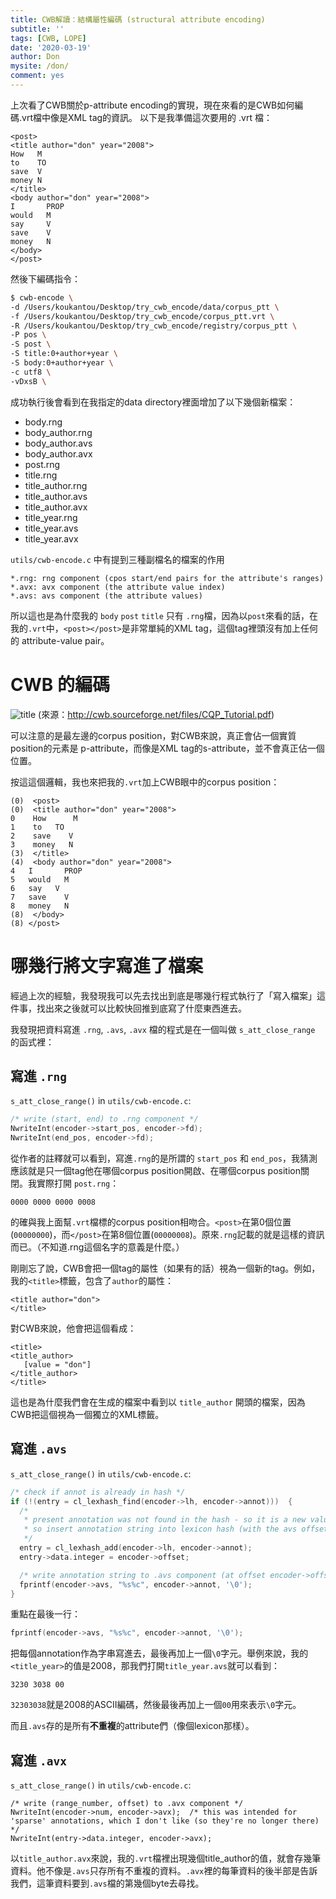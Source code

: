 ```yaml
---
title: CWB解讀：結構屬性編碼 (structural attribute encoding)
subtitle: ''
tags: [CWB, LOPE]
date: '2020-03-19'
author: Don
mysite: /don/
comment: yes
---
```



上次看了CWB關於p-attribute encoding的實現，現在來看的是CWB如何編碼.vrt檔中像是XML tag的資訊。
以下是我準備這次要用的 .vrt 檔：

```
<post>
<title author="don" year="2008">
How	  M
to	  TO
save  V
money N
</title>
<body author="don" year="2008">
I	    PROP
would	M
say	    V
save	V
money	N
</body>
</post>
```

然後下編碼指令：
```bash
$ cwb-encode \
-d /Users/koukantou/Desktop/try_cwb_encode/data/corpus_ptt \
-f /Users/koukantou/Desktop/try_cwb_encode/corpus_ptt.vrt \
-R /Users/koukantou/Desktop/try_cwb_encode/registry/corpus_ptt \
-P pos \
-S post \
-S title:0+author+year \
-S body:0+author+year \
-c utf8 \
-vDxsB \
```

成功執行後會看到在我指定的data directory裡面增加了以下幾個新檔案：

- body.rng
- body_author.rng
- body_author.avs
- body_author.avx
- post.rng
- title.rng 
- title_author.rng
- title_author.avs
- title_author.avx
- title_year.rng
- title_year.avs
- title_year.avx 
           

`utils/cwb-encode.c` 中有提到三種副檔名的檔案的作用

```
*.rng: rng component (cpos start/end pairs for the attribute's ranges)
*.avx: avx component (the attribute value index)
*.avs: avs component (the attribute values)
  ```
  
 所以這也是為什麼我的 `body` `post` `title` 只有 `.rng`檔，因為以`post`來看的話，在我的`.vrt`中，`<post></post>`是非常單純的XML tag，這個tag裡頭沒有加上任何的 attribute-value pair。
 
# CWB 的編碼

![title](./encodedCWBCorpus.png)
(來源：http://cwb.sourceforge.net/files/CQP_Tutorial.pdf)

可以注意的是最左邊的corpus position，對CWB來說，真正會佔一個實質position的元素是 p-attribute，而像是XML tag的s-attribute，並不會真正佔一個位置。

按這這個邏輯，我也來把我的`.vrt`加上CWB眼中的corpus position：
```
(0)  <post>
(0)  <title author="don" year="2008">
0    How	  M
1    to	  TO
2    save    V
3    money   N
(3)  </title>
(4)  <body author="don" year="2008">
4   I	    PROP
5   would	M
6   say	  V
7   save 	V
8   money	N
(8)  </body>
(8) </post>
```


# 哪幾行將文字寫進了檔案
經過上次的經驗，我發現我可以先去找出到底是哪幾行程式執行了「寫入檔案」這件事，找出來之後就可以比較快回推到底寫了什麼東西進去。

我發現把資料寫進 `.rng`, `.avs`, `.avx` 檔的程式是在一個叫做 `s_att_close_range` 的函式裡：

## 寫進 `.rng`

`s_att_close_range()` in `utils/cwb-encode.c`:

```C
/* write (start, end) to .rng component */
NwriteInt(encoder->start_pos, encoder->fd);
NwriteInt(end_pos, encoder->fd);
```

從作者的註釋就可以看到，寫進`.rng`的是所謂的 `start_pos` 和 `end_pos`，我猜測應該就是只一個tag他在哪個corpus position開啟、在哪個corpus position關閉。我實際打開 `post.rng`：

```
0000 0000 0000 0008
```

的確與我上面幫`.vrt`檔標的corpus position相吻合。`<post>`在第0個位置(`00000000`)，而`</post>`在第8個位置(`00000008`)。原來`.rng`記載的就是這樣的資訊而已。（不知道.rng這個名字的意義是什麼。）

剛剛忘了說，CWB會把一個tag的屬性（如果有的話）視為一個新的tag。例如，我的`<title>`標籤，包含了`author`的屬性：

```
<title author="don">
</title>
```

對CWB來說，他會把這個看成：

```
<title>
<title_author>
   [value = "don"]
</title_author>
</title>
```

這也是為什麼我們會在生成的檔案中看到以 `title_author` 開頭的檔案，因為CWB把這個視為一個獨立的XML標籤。


## 寫進 `.avs`

`s_att_close_range()` in `utils/cwb-encode.c`:
```C
/* check if annot is already in hash */
if (!(entry = cl_lexhash_find(encoder->lh, encoder->annot)))  {
  /*
   * present annotation was not found in the hash - so it is a new value.
   * so insert annotation string into lexicon hash (with the avs offset as data.integer)
   */
  entry = cl_lexhash_add(encoder->lh, encoder->annot);
  entry->data.integer = encoder->offset;

  /* write annotation string to .avs component (at offset encoder->offset) */
  fprintf(encoder->avs, "%s%c", encoder->annot, '\0');
}
```

重點在最後一行：

```C
fprintf(encoder->avs, "%s%c", encoder->annot, '\0');
```

把每個annotation作為字串寫進去，最後再加上一個`\0`字元。舉例來說，我的`<title_year>`的值是2008，那我們打開`title_year.avs`就可以看到：

```
3230 3038 00
```

`32303038`就是2008的ASCII編碼，然後最後再加上一個`00`用來表示`\0`字元。

而且`.avs`存的是所有**不重複**的attribute們（像個lexicon那樣）。

## 寫進 `.avx`

`s_att_close_range()` in `utils/cwb-encode.c`:

```
/* write (range_number, offset) to .avx component */
NwriteInt(encoder->num, encoder->avx);  /* this was intended for 'sparse' annotations, which I don't like (so they're no longer there) */
NwriteInt(entry->data.integer, encoder->avx);
```

以`title_author.avx`來說，我的`.vrt`檔裡出現幾個title_author的值，就會存幾筆資料。他不像是`.avs`只存所有不重複的資料。`.avx`裡的每筆資料的後半部是告訴我們，這筆資料要到`.avs`檔的第幾個byte去尋找。
